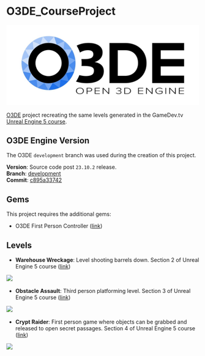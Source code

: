 # O3DE_CourseProject

<img src="./O3DE-logo.jpg">

[O3DE](https://o3de.org/) project recreating the same levels generated in the GameDev.tv [Unreal Engine 5 course](https://www.udemy.com/course/unrealcourse).

## O3DE Engine Version

The O3DE `development` branch was used during the creation of this project.

**Version**: Source code post `23.10.2` release.\
**Branch**: [development](https://github.com/o3de/o3de/commits/development)\
**Commit**: [c895a33742](https://github.com/o3de/o3de/commit/c895a337424e16c207ffd3033e6cf1d66893f06c)

## Gems

This project requires the additional gems:

- O3DE First Person Controller ([link](https://github.com/Porcupine-Factory/FirstPersonController/tree/main))

## Levels

- **Warehouse Wreckage**: Level shooting barrels down. Section 2 of Unreal Engine 5 course ([link](https://www.udemy.com/course/unrealcourse/learn/lecture/31757886#overview))

<img src="./O3DE_WarehouseWreckage.gif">

- **Obstacle Assault**: Third person platforming level. Section 3 of Unreal Engine 5 course ([link](https://www.udemy.com/course/unrealcourse/learn/lecture/31759888#overview))

<img src="./O3DE_ObstacleAssault.gif">

- **Crypt Raider**: First person game where objects can be grabbed and released to open secret passages. Section 4 of Unreal Engine 5 course ([link](https://www.udemy.com/course/unrealcourse/learn/lecture/31760146#overview))

<img src="./O3DE_CryptRaider.gif">
